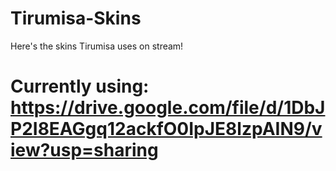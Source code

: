 # Tirumisa-Skins
Here's the skins Tirumisa uses on stream! 

# Currently using: https://drive.google.com/file/d/1DbJP2I8EAGgq12ackfO0IpJE8lzpAIN9/view?usp=sharing
